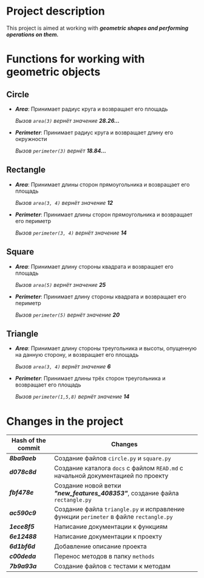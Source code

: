 # Project description
 This project is aimed at working with ___geometric shapes and performing operations on them.___

# Functions for working with geometric objects

## Circle
- ***Area***: Принимает радиус круга и возвращает его площадь

  _Вызов `area(3)` вернёт значение __28.26...___

- ***Perimeter***: Принимает радиус круга и возвращает длину его окружности

  _Вызов `perimeter(3)` вернёт __18.84...___

## Rectangle
- ***Area***: Принимает длины сторон прямоугольника и возвращает его площадь

  _Вызов `area(3, 4)` вернёт значение __12___

- ***Perimeter***: Принимает длины сторон прямоугольника и возвращает его периметр

  _Вызов `perimeter(3, 4)` вернёт значение __14___

## Square
- ***Area***: Принимает длину стороны квадрата и возвращает его площадь

  _Вызов `area(5)` вернёт значение __25___

- ***Perimeter***: Принимает длину стороны квадрата и возвращает его периметр

  _Вызов `perimeter(5)` вернёт значение __20___
  
## Triangle
- ***Area***: Принимает длину стороны треугольника и высоты, опущенную на данную сторону, и возвращает его площадь

  _Вызов `area(3, 4)` вернёт значение __6___

- ***Perimeter***: Принимает длины трёх сторон треугольника и возвращает его площадь

  _Вызов `perimeter(1,5,8)` вернёт значение __14___

# Сhanges in the project
| Hash of the commit | Changes                                                                               |
| ------------------ | ------------------------------------------------------------------------------------- |
| ***8ba9aeb***      | Создание файлов `circle.py` и `square.py`                                             |
| ***d078c8d***      | Создание каталога `docs` с файлом `READ.md` с начальной документацией по проекту      |
| ***fbf478e***      | Создание новой ветки ***"new_features_408353"***, создание файла `rectangle.py`       |
| ***ac590c9***      | Создание файла `triangle.py` и исправление функции `perimeter` в файле `rectangle.py` |
| ***1ece8f5***      | Написание документации к функциям                                                     |
| ***6e12488***      | Написание документации к проекту                                                      |
| ***6d1bf6d***      | Добавление описание проекта                                                           |
| ***c00deda***      | Перенос методов в папку `methods`                                                     |
| ***7b9a93a***      | Создание файлов с тестами к методам                                                   |
